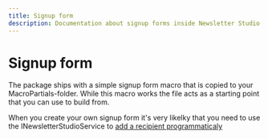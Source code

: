 ```yaml
---
title: Signup form
description: Documentation about signup forms inside Newsletter Studio
---
```

# Signup form
The package ships with a simple signup form macro that is copied to your MacroPartials-folder. While this macro works the file acts as a starting point that you can use to build from.

When you create your own signup form it's very likelky that you need to use the INewsletterStudioService to [add a recipient programmaticaly](../develop/front-end-api.md)
